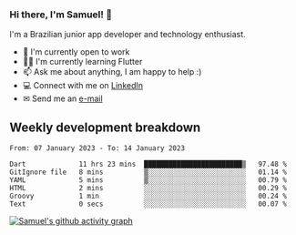 ### Hi there, I'm Samuel! 👋

I'm a Brazilian junior app developer and technology enthusiast.

- 🏢 I'm currently open to work
- 👨‍💻 I'm currently learning Flutter
- 📫 Ask me about anything, I am happy to help :)
- 💻 Connect with me on [LinkedIn](https://www.linkedin.com/in/samuel-s-marques/)
- ✉ Send me an [e-mail](mailto:samuel.s.marques@protonmail.com)

## Weekly development breakdown
<!--START_SECTION:waka-->

```text
From: 07 January 2023 - To: 14 January 2023

Dart             11 hrs 23 mins  ████████████████████████▒   97.48 %
GitIgnore file   8 mins          ▒░░░░░░░░░░░░░░░░░░░░░░░░   01.14 %
YAML             5 mins          ▒░░░░░░░░░░░░░░░░░░░░░░░░   00.79 %
HTML             2 mins          ░░░░░░░░░░░░░░░░░░░░░░░░░   00.29 %
Groovy           1 min           ░░░░░░░░░░░░░░░░░░░░░░░░░   00.24 %
Text             0 secs          ░░░░░░░░░░░░░░░░░░░░░░░░░   00.07 %
```

<!--END_SECTION:waka-->

[![Samuel's github activity graph](https://activity-graph.herokuapp.com/graph?username=samuel-s-marques&theme=react-dark)](https://github.com/samuel-s-marques)
